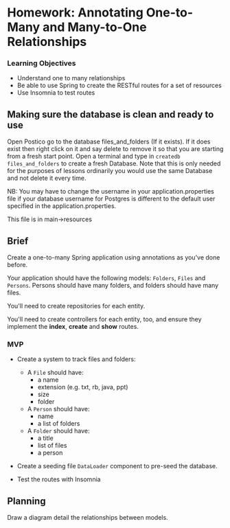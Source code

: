 # Homework: Annotating One-to-Many and Many-to-One Relationships

### Learning Objectives


- Understand one to many relationships
- Be able to use Spring to create the RESTful routes for a set of resources
- Use Insomnia to test routes

## Making sure the database is clean and ready to use

Open Postico go to the database files_and_folders (If it exists).
If it does exist then right click on it and say delete to remove it so that you are starting from a fresh start point.
Open a terminal and type in ```createdb files_and_folders``` to create a fresh Database.
Note that this is only needed for the purposes of lessons ordinarily you would use the same Database and not delete it every time.

NB: You may have to change the username in your application.properties file if your database username for Postgres is different to the default user specified in the application.properties.

This file is in main->resources

## Brief

Create a one-to-many Spring application using annotations as you've done before.

Your application should have the following models: `Folders`, `Files` and `Persons`. Persons should have many folders, and folders should have many files.

You'll need to create repositories for each entity.

You'll need to create controllers for each entity, too, and ensure they implement the **index**, **create** and **show** routes.

### MVP

- Create a system to track files and folders:
    - A `File` should have:
        - a name
        - extension (e.g. txt, rb, java, ppt)
        - size
        - folder
    - A `Person` should have:
        - name
        - a list of folders
    - A `Folder` should have:
        - a title
        - list of files
        - a person

- Create a seeding file `DataLoader` component to pre-seed the database.
- Test the routes with Insomnia

## Planning

Draw a diagram detail the relationships between models.